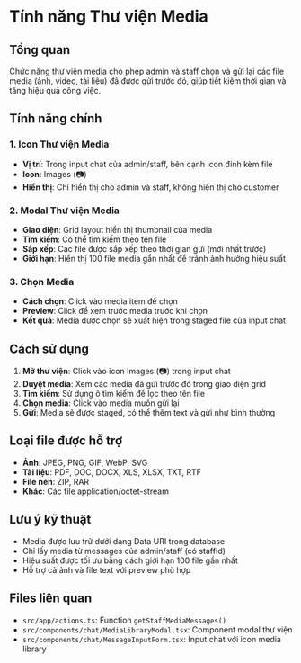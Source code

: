 # Tính năng Thư viện Media

## Tổng quan
Chức năng thư viện media cho phép admin và staff chọn và gửi lại các file media (ảnh, video, tài liệu) đã được gửi trước đó, giúp tiết kiệm thời gian và tăng hiệu quả công việc.

## Tính năng chính

### 1. Icon Thư viện Media
- **Vị trí**: Trong input chat của admin/staff, bên cạnh icon đính kèm file
- **Icon**: Images (📷) 
- **Hiển thị**: Chỉ hiển thị cho admin và staff, không hiển thị cho customer

### 2. Modal Thư viện Media
- **Giao diện**: Grid layout hiển thị thumbnail của media
- **Tìm kiếm**: Có thể tìm kiếm theo tên file
- **Sắp xếp**: Các file được sắp xếp theo thời gian gửi (mới nhất trước)
- **Giới hạn**: Hiển thị 100 file media gần nhất để tránh ảnh hưởng hiệu suất

### 3. Chọn Media
- **Cách chọn**: Click vào media item để chọn
- **Preview**: Click để xem trước media trước khi chọn
- **Kết quả**: Media được chọn sẽ xuất hiện trong staged file của input chat

## Cách sử dụng

1. **Mở thư viện**: Click vào icon Images (📷) trong input chat
2. **Duyệt media**: Xem các media đã gửi trước đó trong giao diện grid
3. **Tìm kiếm**: Sử dụng ô tìm kiếm để lọc theo tên file
4. **Chọn media**: Click vào media muốn gửi lại
5. **Gửi**: Media sẽ được staged, có thể thêm text và gửi như bình thường

## Loại file được hỗ trợ
- **Ảnh**: JPEG, PNG, GIF, WebP, SVG
- **Tài liệu**: PDF, DOC, DOCX, XLS, XLSX, TXT, RTF
- **File nén**: ZIP, RAR
- **Khác**: Các file application/octet-stream

## Lưu ý kỹ thuật
- Media được lưu trữ dưới dạng Data URI trong database
- Chỉ lấy media từ messages của admin/staff (có staffId)
- Hiệu suất được tối ưu bằng cách giới hạn 100 file gần nhất
- Hỗ trợ cả ảnh và file text với preview phù hợp

## Files liên quan
- `src/app/actions.ts`: Function `getStaffMediaMessages()`
- `src/components/chat/MediaLibraryModal.tsx`: Component modal thư viện
- `src/components/chat/MessageInputForm.tsx`: Input chat với icon media library 